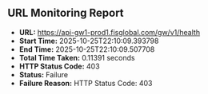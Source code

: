 ## URL Monitoring Report

- **URL:** https://api-gw1-prod1.fisglobal.com/gw/v1/health
- **Start Time:** 2025-10-25T22:10:09.393798
- **End Time:** 2025-10-25T22:10:09.507708
- **Total Time Taken:** 0.11391 seconds
- **HTTP Status Code:** 403
- **Status:** Failure
- **Failure Reason:** HTTP Status Code: 403
